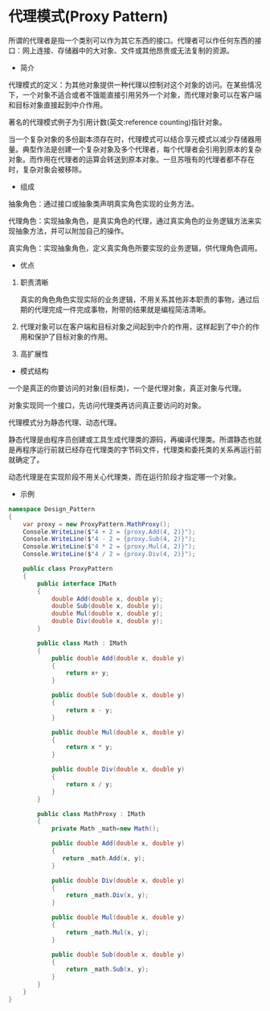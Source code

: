 # 代理模式(Proxy Pattern)

所谓的代理者是指一个类别可以作为其它东西的接口。代理者可以作任何东西的接口：网上连接、存储器中的大对象、文件或其他昂贵或无法复制的资源。

- 简介

代理模式的定义：为其他对象提供一种代理以控制对这个对象的访问。在某些情况下，一个对象不适合或者不饿能直接引用另外一个对象，而代理对象可以在客户端和目标对象直接起到中介作用。

著名的代理模式例子为引用计数(英文:reference counting)指针对象。

当一个复杂对象的多份副本须存在时，代理模式可以结合享元模式以减少存储器用量。典型作法是创建一个复杂对象及多个代理者，每个代理者会引用到原本的复杂对象。而作用在代理者的运算会转送到原本对象。一旦苏哦有的代理者都不存在时，复杂对象会被移除。

- 组成

抽象角色：通过接口或抽象类声明真实角色实现的业务方法。

代理角色：实现抽象角色，是真实角色的代理，通过真实角色的业务逻辑方法来实现抽象方法，并可以附加自己的操作。

真实角色：实现抽象角色，定义真实角色所要实现的业务逻辑，供代理角色调用。

- 优点

1. 职责清晰

   真实的角色角色实现实际的业务逻辑，不用关系其他非本职责的事物，通过后期的代理完成一件完成事物，附带的结果就是编程简洁清晰。

2. 代理对象可以在客户端和目标对象之间起到中介的作用，这样起到了中介的作用和保护了目标对象的作用。
3. 高扩展性

- 模式结构

一个是真正的你要访问的对象(目标类)，一个是代理对象，真正对象与代理。

对象实现同一个接口，先访问代理类再访问真正要访问的对象。

代理模式分为静态代理、动态代理。

静态代理是由程序员创建或工具生成代理类的源码，再编译代理类。所谓静态也就是再程序运行前就已经存在代理类的字节码文件，代理类和委托类的关系再运行前就确定了。

动态代理是在实现阶段不用关心代理类，而在运行阶段才指定哪一个对象。

- 示例

```cs
namespace Design_Pattern
{
    var proxy = new ProxyPattern.MathProxy();
    Console.WriteLine($"4 + 2 = {proxy.Add(4, 2)}");
    Console.WriteLine($"4 - 2 = {proxy.Sub(4, 2)}");
    Console.WriteLine($"4 * 2 = {proxy.Mul(4, 2)}");
    Console.WriteLine($"4 / 2 = {proxy.Div(4, 2)}");

    public class ProxyPattern
    {
        public interface IMath
        {
            double Add(double x, double y);
            double Sub(double x, double y);
            double Mul(double x, double y);
            double Div(double x, double y);
        }

        public class Math : IMath
        {
            public double Add(double x, double y)
            {
                return x+ y; 
            }

            public double Sub(double x, double y)
            {
                return x - y;
            }

            public double Mul(double x, double y)
            {
                return x * y;
            }

            public double Div(double x, double y)
            {
                return x / y;
            }
        }

        public class MathProxy : IMath
        {
            private Math _math=new Math();

            public double Add(double x, double y)
            {
               return _math.Add(x, y);
            }

            public double Div(double x, double y)
            {
                return _math.Div(x, y);
            }

            public double Mul(double x, double y)
            {
                return _math.Mul(x, y);
            }

            public double Sub(double x, double y)
            {
                return _math.Sub(x, y);
            }
        }
    }
}
```
